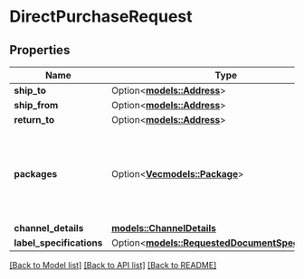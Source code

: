 # DirectPurchaseRequest

## Properties

Name | Type | Description | Notes
------------ | ------------- | ------------- | -------------
**ship_to** | Option<[**models::Address**](Address.md)> |  | [optional]
**ship_from** | Option<[**models::Address**](Address.md)> |  | [optional]
**return_to** | Option<[**models::Address**](Address.md)> |  | [optional]
**packages** | Option<[**Vec<models::Package>**](Package.md)> | A list of packages to be shipped through a shipping service offering. | [optional]
**channel_details** | [**models::ChannelDetails**](ChannelDetails.md) |  | 
**label_specifications** | Option<[**models::RequestedDocumentSpecification**](RequestedDocumentSpecification.md)> |  | [optional]

[[Back to Model list]](../README.md#documentation-for-models) [[Back to API list]](../README.md#documentation-for-api-endpoints) [[Back to README]](../README.md)


